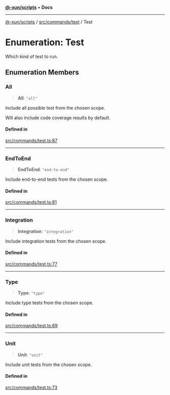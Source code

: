 [**@-xun/scripts**](../../../../README.md) • **Docs**

***

[@-xun/scripts](../../../../README.md) / [src/commands/test](../README.md) / Test

# Enumeration: Test

Which kind of test to run.

## Enumeration Members

### All

> **All**: `"all"`

Include all possible test from the chosen scope.

Will also include code coverage results by default.

#### Defined in

[src/commands/test.ts:87](https://github.com/Xunnamius/xscripts/blob/89eebe76ad675b35907b3379b29bfde27fd5a5b8/src/commands/test.ts#L87)

***

### EndToEnd

> **EndToEnd**: `"end-to-end"`

Include end-to-end tests from the chosen scope.

#### Defined in

[src/commands/test.ts:81](https://github.com/Xunnamius/xscripts/blob/89eebe76ad675b35907b3379b29bfde27fd5a5b8/src/commands/test.ts#L81)

***

### Integration

> **Integration**: `"integration"`

Include integration tests from the chosen scope.

#### Defined in

[src/commands/test.ts:77](https://github.com/Xunnamius/xscripts/blob/89eebe76ad675b35907b3379b29bfde27fd5a5b8/src/commands/test.ts#L77)

***

### Type

> **Type**: `"type"`

Include type tests from the chosen scope.

#### Defined in

[src/commands/test.ts:69](https://github.com/Xunnamius/xscripts/blob/89eebe76ad675b35907b3379b29bfde27fd5a5b8/src/commands/test.ts#L69)

***

### Unit

> **Unit**: `"unit"`

Include unit tests from the chosen scope.

#### Defined in

[src/commands/test.ts:73](https://github.com/Xunnamius/xscripts/blob/89eebe76ad675b35907b3379b29bfde27fd5a5b8/src/commands/test.ts#L73)
